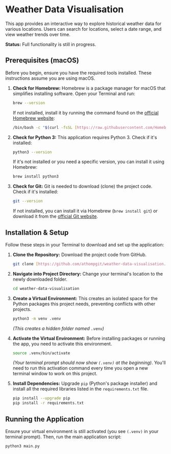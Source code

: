# Weather Data Visualisation

This app provides an interactive way to explore historical weather data for various locations. Users can search for locations, select a date range, and view weather trends over time.

**Status:** Full functionality is still in progress.

## Prerequisites (macOS)

Before you begin, ensure you have the required tools installed. These instructions assume you are using macOS.

1.  **Check for Homebrew:** Homebrew is a package manager for macOS that simplifies installing software. Open your Terminal and run:
    ```bash
    brew --version
    ```
    If not installed, install it by running the command found on the [official Homebrew website](https://brew.sh/):
    ```bash
    /bin/bash -c "$(curl -fsSL [https://raw.githubusercontent.com/Homebrew/install/HEAD/install.sh](https://raw.githubusercontent.com/Homebrew/install/HEAD/install.sh))"
    ```

2.  **Check for Python 3:** This application requires Python 3. Check if it's installed:
    ```bash
    python3 --version
    ```
    If it's not installed or you need a specific version, you can install it using Homebrew:
    ```bash
    brew install python3
    ```

3.  **Check for Git:** Git is needed to download (clone) the project code. Check if it's installed:
    ```bash
    git --version
    ```
    If not installed, you can install it via Homebrew (`brew install git`) or download it from the [official Git website](https://git-scm.com/downloads).

## Installation & Setup

Follow these steps in your Terminal to download and set up the application:

1.  **Clone the Repository:** Download the project code from GitHub.
    ```bash
    git clone [https://github.com/athompgit/weather-data-visualisation.git](https://github.com/athompgit/weather-data-visualisation.git)
    ```

2.  **Navigate into Project Directory:** Change your terminal's location to the newly downloaded folder.
    ```bash
    cd weather-data-visualisation
    ```

3.  **Create a Virtual Environment:** This creates an isolated space for the Python packages this project needs, preventing conflicts with other projects.
    ```bash
    python3 -m venv .venv
    ```
    *(This creates a hidden folder named `.venv`)*

4.  **Activate the Virtual Environment:** Before installing packages or running the app, you need to activate this environment.
    ```bash
    source .venv/bin/activate
    ```
    *(Your terminal prompt should now show `(.venv)` at the beginning)*. You'll need to run this activation command every time you open a new terminal window to work on this project.

5.  **Install Dependencies:** Upgrade `pip` (Python's package installer) and install all the required libraries listed in the `requirements.txt` file.
    ```bash
    pip install --upgrade pip
    pip install -r requirements.txt
    ```

## Running the Application

Ensure your virtual environment is still activated (you see `(.venv)` in your terminal prompt). Then, run the main application script:

```bash
python3 main.py

